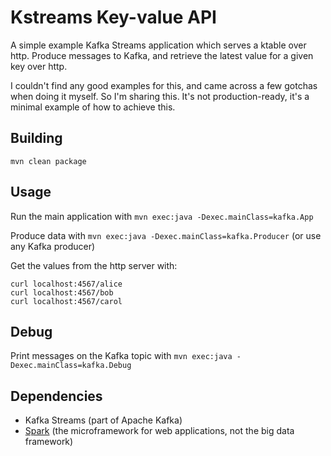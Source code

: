 # Kstreams Key-value API

A simple example Kafka Streams application which serves a ktable over http.  Produce messages to Kafka, and retrieve the latest value for a given key over http.

I couldn't find any good examples for this, and came across a few gotchas when doing it myself.  So I'm sharing this.  It's not production-ready, it's a minimal example of how to achieve this.

## Building

`mvn clean package`

## Usage

Run the main application with `mvn exec:java -Dexec.mainClass=kafka.App`

Produce data with `mvn exec:java -Dexec.mainClass=kafka.Producer` (or use any Kafka producer)

Get the values from the http server with:
 
```shell script
curl localhost:4567/alice
curl localhost:4567/bob
curl localhost:4567/carol
```

## Debug

Print messages on the Kafka topic with `mvn exec:java -Dexec.mainClass=kafka.Debug`

## Dependencies

* Kafka Streams (part of Apache Kafka)
* [Spark](http://sparkjava.com/) (the microframework for web applications, not the big data framework)